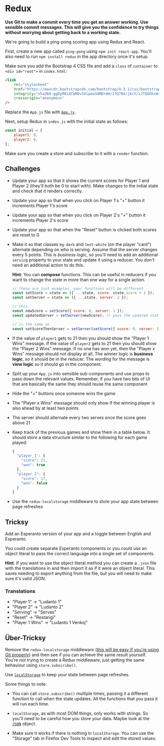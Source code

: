 # Redux

**Use Git to make a commit every time you get an answer working. Use sensible commit messages. This will give you the confidence to try things without worrying about getting back to a working state.**

We're going to build a ping-pong scoring app using Redux and React.

First, create a new app called `ping-pong` using `npm init react-app`. You'll also need to run `npm install redux` in the app directory once it's setup.

Make sure you add the Bootstrap 4 CSS file and add a `class` of `container` to `<div id="root">` in `index.html`:

```html
<link
    rel="stylesheet"
    href="https://maxcdn.bootstrapcdn.com/bootstrap/4.3.1/css/bootstrap.min.css"
    integrity="sha384-ggOyR0iXCbMQv3Xipma34MD+dH/1fQ784/j6cY/iJTQUOhcWr7x9JvoRxT2MZw1T"
    crossorigin="anonymous"
/>
```

Replace the `App.js` file with [`App.js`](App.js).

Next, setup Redux in `index.js` with the initial state as follows:

```js
const initial = {
    player1: 0,
    player2: 0,
};
```

Make sure you create a store and subscribe to it with a `render` function.


## Challenges

- Update your app so that it shows the current scores for Player 1 and Player 2 (they'll both be 0 to start with). Make changes to the initial state and check that it renders correctly.

- Update your app so that when you click on Player 1's "+" button it increments Player 1's score

- Update your app so that when you click on Player 2's "+" button it increments Player 2's score

- Update your app so that when the "Reset" button is clicked both scores are reset to 0

- Make it so that classes `bg-dark` and `text-white` (on the player "card") alternate depending on who is serving. Assume that the server changes every 5 points. This is *business logic*, so you'll need to add an additional `serving` property to your state and update it using a reducer. You *don't* need an additional action to do this.

    **Hint**: You can **compose** functions. This can be useful in reducers if you want to change the state in more than one way for a single action.

    ```javascript
    // these are just examples, your functions will be different
    const setScore = state => ({ ...state, score: state.score + 1 });
    const setServer = state => ({ ...state, server: 2 });

    // this
    const newScore = setScore({ score: 0, server: 1 });
    const updatedServer = setServer(newScore); // pass the updated state into setServer

    // is the same as
    const setScoreThenServer = setServer(setScore({ score: 0, server: 1 }));
    ```

- If the value of `player1` gets to 21 then you should show the "Player 1 Wins" message. If the value of `player2` gets to 21 then you should show the "Player 2 Wins" message. If no one has won yet, then the "Player x Wins" message should not display at all. The winner logic is **business logic**, so it should be in the reducer. The *wording* for the message is **view logic** so it should go in the component.

- Split up your `App.js` into sensible sub-components and use props to pass down the relevant values. Remember, if you have two bits of UI that are basically the same they should reuse the same component

- Hide the "+" buttons once someone wins the game

- The "Player x Wins" message should only show if the winning player is also ahead by at least two points

- The server should alternate every two serves once the score goes above 21

- Keep track of the previous games and show them in a table below. It should store a data structure similar to the following for each game played:

    ```js
    {
      "player_1": {
        "score": 21,
        "won": true
      },
      "player_2": {
        "score": 17,
        "won": false
      }
    }
    ```

- Use the `redux-localstorage` middleware to store your app state between page refreshes


## Tricksy

Add an Esperanto version of your app and a toggle between English and Esperanto.

You could create separate Esperanto components or you could use an object literal to pass the correct language into a single set of components.

**Hint**: If you want to use the object literal method you can create a `.json` file with the translations in and then import it as if it were an object literal. This saves needing to export anything from the file, but you will need to make sure it's valid JSON.

### Translations

- "Player 1" -> "Ludanto 1"
- "Player 2" -> "Ludanto 2"
- "Serving" -> "Servas"
- "Reset" -> "Restarigi"
- "Player 1 Wins" -> "Ludanto 1 Venkoj"


## Über-Tricksy

Remove the `redux-localstorage` middleware ([this will be easy if you're using Git properly](https://git-scm.com/docs/git-revert)) and then see if you can achieve the same result yourself. You're *not* trying to create a Redux middleware, just getting the same behaviour using `store.subscribe()`.

Use [`localStorage`](https://developer.mozilla.org/en-US/docs/Web/API/Web_Storage_API/Using_the_Web_Storage_API) to keep your state between page refreshes.

Some things to note:

- You can call `store.subscribe()` multiple times, passing it a different function to call when the state updates. All the functions that you pass it will run each time.

- `localStorage`, as with most DOM things, only works with strings. So you'll need to be careful how you store your data. Maybe look at the [`JSON`](https://developer.mozilla.org/en-US/docs/Web/JavaScript/Reference/Global_Objects/JSON#Methods) object.

- Make sure it works if there is nothing in `localStorage`. You can use the "Storage" tab in Firefox Dev Tools to inspect and edit the stored values.

